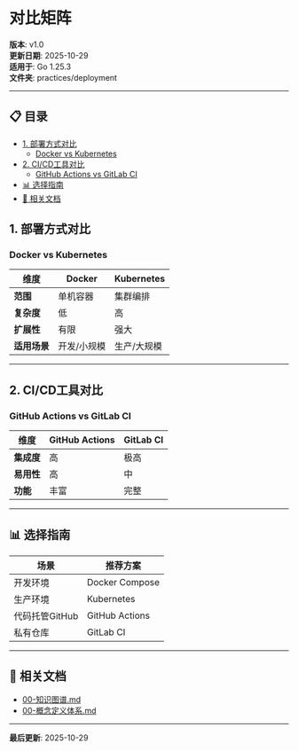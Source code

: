 ﻿# 对比矩阵

**版本**: v1.0  
**更新日期**: 2025-10-29  
**适用于**: Go 1.25.3  
**文件夹**: practices/deployment

---

## 📋 目录

- [1. 部署方式对比](#1-部署方式对比)
  - [Docker vs Kubernetes](#docker-vs-kubernetes)
- [2. CI/CD工具对比](#2-cicd工具对比)
  - [GitHub Actions vs GitLab CI](#github-actions-vs-gitlab-ci)
- [📊 选择指南](#选择指南)
- [🔗 相关文档](#相关文档)

## 1. 部署方式对比

### Docker vs Kubernetes

| 维度 | Docker | Kubernetes |
|------|--------|-----------|
| **范围** | 单机容器 | 集群编排 |
| **复杂度** | 低 | 高 |
| **扩展性** | 有限 | 强大 |
| **适用场景** | 开发/小规模 | 生产/大规模 |

---

## 2. CI/CD工具对比

### GitHub Actions vs GitLab CI

| 维度 | GitHub Actions | GitLab CI |
|------|---------------|-----------|
| **集成度** | 高 | 极高 |
| **易用性** | 高 | 中 |
| **功能** | 丰富 | 完整 |

---

## 📊 选择指南

| 场景 | 推荐方案 |
|------|---------|
| 开发环境 | Docker Compose |
| 生产环境 | Kubernetes |
| 代码托管GitHub | GitHub Actions |
| 私有仓库 | GitLab CI |

---

## 🔗 相关文档

- [00-知识图谱.md](./00-知识图谱.md)
- [00-概念定义体系.md](./00-概念定义体系.md)

---

**最后更新**: 2025-10-29
